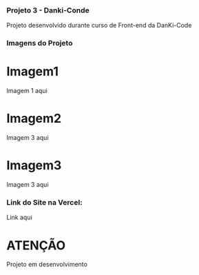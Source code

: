 ### Projeto 3 - Danki-Conde

<p>Projeto desenvolvido durante  curso de Front-end da DanKi-Code</p>


### Imagens do Projeto

# Imagem1

<p>Imagem 1 aqui</p>

# Imagem2

<p>Imagem 3 aqui</p>

# Imagem3

<p>Imagem 3 aqui</p>


### Link do Site na Vercel:

<p>Link aqui</p>

<h1 style="background-color='red'">ATENÇÃO</h1>
<p>Projeto em desenvolvimento</p>